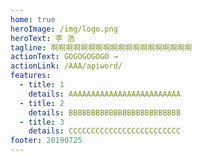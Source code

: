 ```yaml
---
home: true
heroImage: /img/logo.png
heroText: 李 浩
tagline: 啊啊啊啊啊啊啊啊啊啊啊啊啊啊啊啊啊啊啊
actionText: GOGOGOGOGO →
actionLink: /AAA/apiword/
features:
  - title: 1
    details: AAAAAAAAAAAAAAAAAAAAAAAAA
  - title: 2
    details: BBBBBBBBBBBBBBBBBBBBBBBBB
  - title: 3
    details: CCCCCCCCCCCCCCCCCCCCCCCCC
footer: 20190725
---
```

